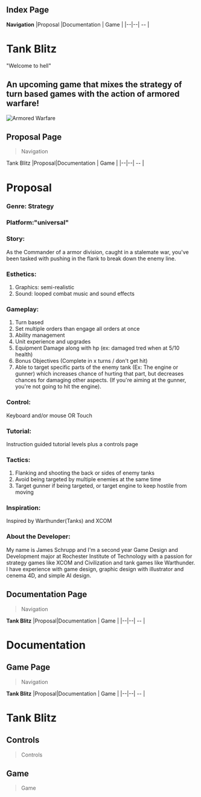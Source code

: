 Index Page
----------
**Navigation**
|Proposal  |Documentation  | Game |
|--|--| -- |


 # Tank Blitz

 "Welcome to hell"
## An upcoming game that mixes the strategy of turn based games with the action of armored warfare!

![Armored Warfare](https://upload.wikimedia.org/wikipedia/commons/thumb/6/6a/INF3-18_Tank_battle_Artist_Terence_Cuneo_1939-1946.jpg/640px-INF3-18_Tank_battle_Artist_Terence_Cuneo_1939-1946.jpg)

Proposal Page
----------
>Navigation

Tank Blitz
|Proposal|Documentation  | Game |
|--|--| -- |

# Proposal
### Genre: Strategy

### Platform:"universal"

### Story:
As the Commander of a armor division, caught in a stalemate war, you've been tasked with pushing in the flank to break down the enemy line.

### Esthetics:
1. Graphics: semi-realistic
2. Sound: looped combat music and sound effects

### Gameplay:
1. Turn based
2. Set multiple orders than engage all orders at once
3. Ability management
4. Unit experience and upgrades
5. Equipment Damage along with hp (ex: damaged tred when at 5/10 health)
6. Bonus Objectives (Complete in x turns / don't get hit)
7. Able to target specific parts of the enemy tank (Ex: The engine or gunner) which increases chance of hurting that part, but decreases chances for damaging other aspects. (If you're aiming at the gunner, you're not going to hit the engine).

### Control:
Keyboard and/or mouse  OR Touch

### Tutorial:
Instruction guided tutorial levels plus a controls page

### Tactics:
1. Flanking and shooting the back or sides of enemy tanks
2. Avoid being targeted by multiple enemies at the same time
3. Target gunner if being targeted, or target engine to keep hostile from moving

### Inspiration:
Inspired by Warthunder(Tanks) and XCOM

### About the Developer: 
My name is James Schrupp and I'm a second year Game Design and Development major at Rochester Institute of Technology with a passion for strategy games like XCOM and Civilization and tank games like Warthunder.  I have experience with game design, graphic design with illustrator and cenema 4D, and simple AI design.

Documentation Page
----------
>Navigation 

**Tank Blitz**
|Proposal|Documentation  | Game |
|--|--| -- |

# Documentation

Game Page
----------
>Navigation 

**Tank Blitz**
|Proposal|Documentation  | Game |
|--|--| -- |

# Tank Blitz

## Controls
> Controls

## Game

>Game
